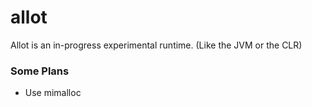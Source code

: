 # allot

Allot is an in-progress experimental runtime. (Like the JVM or the CLR)

### Some Plans

- Use mimalloc
